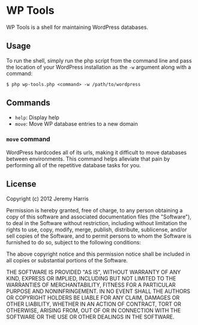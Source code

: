 # WP Tools

WP Tools is a shell for maintaining WordPress databases.

## Usage

To run the shell, simply run the php script from the command line and pass the
location of your WordPress installation as the `-w` argument along with a
command:

    $ php wp-tools.php <command> -w /path/to/wordpress

## Commands

- `help`: Display help
- `move`: Move WP database entries to a new domain

### `move` command

WordPress hardcodes all of its urls, making it difficult to move databases 
between environments. This command helps alleviate that pain by performing all
of the repetitive database tasks for you.

## License

Copyright (c) 2012 Jeremy Harris

Permission is hereby granted, free of charge, to any person obtaining a copy of this software and associated documentation files (the "Software"), to deal in the Software without restriction, including without limitation the rights to use, copy, modify, merge, publish, distribute, sublicense, and/or sell copies of the Software, and to permit persons to whom the Software is furnished to do so, subject to the following conditions:

The above copyright notice and this permission notice shall be included in all copies or substantial portions of the Software.

THE SOFTWARE IS PROVIDED "AS IS", WITHOUT WARRANTY OF ANY KIND, EXPRESS OR IMPLIED, INCLUDING BUT NOT LIMITED TO THE WARRANTIES OF MERCHANTABILITY, FITNESS FOR A PARTICULAR PURPOSE AND NONINFRINGEMENT. IN NO EVENT SHALL THE AUTHORS OR COPYRIGHT HOLDERS BE LIABLE FOR ANY CLAIM, DAMAGES OR OTHER LIABILITY, WHETHER IN AN ACTION OF CONTRACT, TORT OR OTHERWISE, ARISING FROM, OUT OF OR IN CONNECTION WITH THE SOFTWARE OR THE USE OR OTHER DEALINGS IN THE SOFTWARE.

